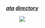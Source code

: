 
<h5 align="center">
  
[ata](https://angermanagement.atabook.org/)  [directory](https://rentry.co/davebuznik)

![](https://komarev.com/ghpvc/?username=leeimlay&label=huzz)
